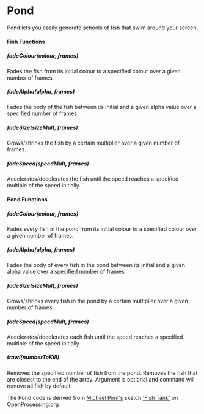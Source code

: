 # Pond
Pond lets you easily generate schools of fish that swim around your screen.
#### Fish Functions
##### fadeColour(colour, frames)
Fades the fish from its initial colour to a specified colour over a given number of frames.
##### fadeAlpha(alpha, frames)
Fades the body of the fish between its initial and a given alpha value over a specified number of frames.
##### fadeSize(sizeMult, frames)
Grows/shrinks the fish by a certain multiplier over a given number of frames.
##### fadeSpeed(speedMult, frames)
Accelerates/decelerates the fish until the speed reaches a specified multiple of the speed initially.

#### Pond Functions
##### fadeColour(colour, frames)
Fades every fish in the pond from its initial colour to a specified colour over a given number of frames.
##### fadeAlpha(alpha, frames)
Fades the body of every fish in the pond between its initial and a given alpha value over a specified number of frames.
##### fadeSize(sizeMult, frames)
Grows/shrinks every fish in the pond by a certain multiplier over a given number of frames.
##### fadeSpeed(speedMult, frames)
Accelerates/decelerates each fish until the speed reaches a specified multiple of the speed initially.
##### trawl(numberToKill)
Removes the specified number of fish from the pond. Removes the fish that are closest to the end of the array. Argument is optional and command will remove all fish by default.

The Pond code is derived from [Michael Pinn's](https://www.openprocessing.org/user/39442) sketch ['Fish Tank'](https://www.openprocessing.org/sketch/162912) on OpenProcessing.org
